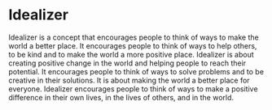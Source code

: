 # Idealizer

Idealizer is a concept that encourages people to think of ways to make the world a better place. It encourages people to think of ways to help others, to be kind and to make the world a more positive place. Idealizer is about creating positive change in the world and helping people to reach their potential. It encourages people to think of ways to solve problems and to be creative in their solutions. It is about making the world a better place for everyone. Idealizer encourages people to think of ways to make a positive difference in their own lives, in the lives of others, and in the world.
